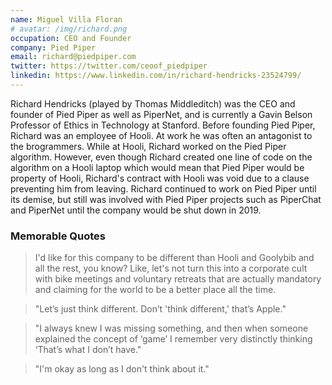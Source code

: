 ```yaml
---
name: Miguel Villa Floran
# avatar: /img/richard.png
occupation: CEO and Founder
company: Pied Piper
email: richard@piedpiper.com
twitter: https://twitter.com/ceoof_piedpiper
linkedin: https://www.linkedin.com/in/richard-hendricks-23524799/
---
```


Richard Hendricks (played by Thomas Middleditch) was the CEO and founder of Pied
Piper as well as PiperNet, and is currently a Gavin Belson Professor of Ethics
in Technology at Stanford. Before founding Pied Piper, Richard was an employee
of Hooli. At work he was often an antagonist to the brogrammers. While at Hooli,
Richard worked on the Pied Piper algorithm. However, even though Richard created
one line of code on the algorithm on a Hooli laptop which would mean that Pied
Piper would be property of Hooli, Richard's contract with Hooli was void due to
a clause preventing him from leaving. Richard continued to work on Pied Piper
until its demise, but still was involved with Pied Piper projects such as
PiperChat and PiperNet until the company would be shut down in 2019.

### Memorable Quotes

> I'd like for this company to be different than Hooli and Goolybib and all the
> rest, you know? Like, let's not turn this into a corporate cult with bike
> meetings and voluntary retreats that are actually mandatory and claiming for
> the world to be a better place all the time.

> "Let’s just think different. Don’t 'think different,' that’s Apple."

> "I always knew I was missing something, and then when someone explained the
> concept of ‘game’ I remember very distinctly thinking ‘That’s what I don’t
> have."

> "I'm okay as long as I don't think about it."

